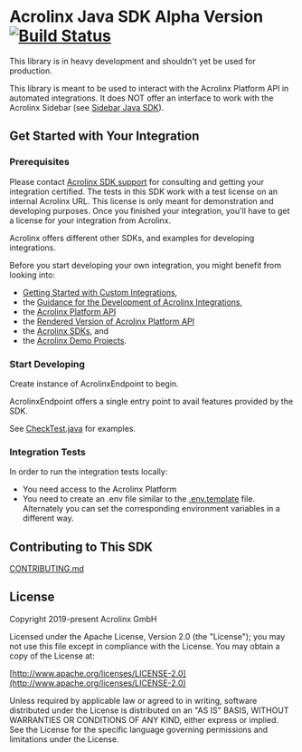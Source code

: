 # Acrolinx Java SDK Alpha Version [![Build Status](https://travis-ci.org/acrolinx/sdk-java.svg?branch=master)](https://travis-ci.org/acrolinx/sdk-java)

This library is in heavy development and shouldn't yet be used for production.

This library is meant to be used to interact with the Acrolinx Platform API in automated integrations. 
It does NOT offer an interface to work with the Acrolinx Sidebar (see [Sidebar Java SDK](https://github.com/acrolinx/sidebar-sdk-java)).

## Get Started with Your Integration

### Prerequisites

Please contact [Acrolinx SDK support](https://github.com/acrolinx/acrolinx-coding-guidance/blob/master/topics/sdk-support.md)
for consulting and getting your integration certified.
The tests in this SDK work with a test license on an internal Acrolinx URL.
This license is only meant for demonstration and developing purposes.
Once you finished your integration, you'll have to get a license for your integration from Acrolinx.
  
Acrolinx offers different other SDKs, and examples for developing integrations.

Before you start developing your own integration, you might benefit from looking into:

* [Getting Started with Custom Integrations](https://docs.acrolinx.com/customintegrations),
* the [Guidance for the Development of Acrolinx Integrations](https://github.com/acrolinx/acrolinx-coding-guidance),
* the [Acrolinx Platform API](https://github.com/acrolinx/platform-api)
* the [Rendered Version of Acrolinx Platform API](https://acrolinxapi.docs.apiary.io/#)
* the [Acrolinx SDKs](https://github.com/acrolinx?q=sdk), and
* the [Acrolinx Demo Projects](https://github.com/acrolinx?q=demo).

### Start Developing
 
Create instance of AcrolinxEndpoint to begin.

AcrolinxEndpoint offers a single entry point to avail features provided by the SDK.

See [CheckTest.java](src/test/java/com/acrolinx/client/sdk/integration/CheckTest.java) for examples.

### Integration Tests

In order to run the integration tests locally:
* You need access to the Acrolinx Platform
* You need to create an .env file similar to the [.env.template](.env.template) file. Alternately you can set the corresponding environment variables in a different way.
  
## Contributing to This SDK 

[CONTRIBUTING.md](CONTRIBUTING.md)

## License

Copyright 2019-present Acrolinx GmbH

Licensed under the Apache License, Version 2.0 (the "License");
you may not use this file except in compliance with the License.
You may obtain a copy of the License at:

[http://www.apache.org/licenses/LICENSE-2.0](http://www.apache.org/licenses/LICENSE-2.0)

Unless required by applicable law or agreed to in writing, software
distributed under the License is distributed on an "AS IS" BASIS,
WITHOUT WARRANTIES OR CONDITIONS OF ANY KIND, either express or implied.
See the License for the specific language governing permissions and
limitations under the License.
